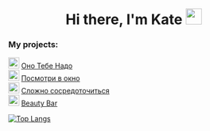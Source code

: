 <h1 align="center">Hi there, I'm Kate</a> 
<img src="https://github.com/blackcater/blackcater/raw/main/images/Hi.gif" height="32"/></h1>

<h3> My projects: </h3>  

<img src="https://s.w.org/images/core/emoji/14.0.0/svg/1f3db.svg" height="22"/> [Оно Тебе Надо](https://katebolotova.github.io/ono-tebe-nado/)  
<img src="https://s.w.org/images/core/emoji/14.0.0/svg/1fa9f.svg" height="22"/> [Посмотри в окно](https://katebolotova.github.io/posmotri_v_okno/)  
<img src="https://s.w.org/images/core/emoji/14.0.0/svg/1f550.svg" height="22"/> [Сложно сосредоточиться](https://katebolotova.github.io/slozhno-sosredotochitsya/)  
<img src="https://s.w.org/images/core/emoji/14.0.0/svg/1f485.svg" height="22"/> [Beauty Bar](https://katebolotova.github.io/BeautyBar/)  

[![Top Langs](https://github-readme-stats.vercel.app/api/top-langs/?username=KateBolotova&layout=compact)](https://github.com/anuraghazra/github-readme-stats)

<!--
**KateBolotova/KateBolotova** is a ✨ _special_ ✨ repository because its `README.md` (this file) appears on your GitHub profile.

Here are some ideas to get you started:

- 🔭 I’m currently working on ...
- 🌱 I’m currently learning ...
- 👯 I’m looking to collaborate on ...
- 🤔 I’m looking for help with ...
- 💬 Ask me about ...
- 📫 How to reach me: ...
- 😄 Pronouns: ...
- ⚡ Fun fact: ...
-->
